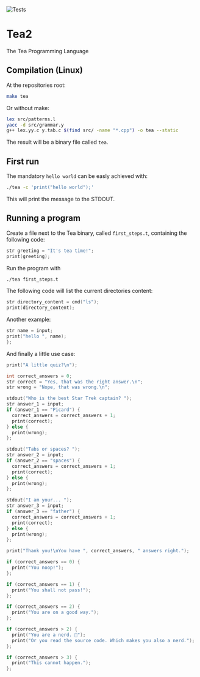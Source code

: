 ![Tests](https://github.com/eternalconcert/tea2/workflows/Tests/badge.svg?branch=master)

# Tea2
The Tea Programming Language

## Compilation (Linux)

At the repositories root:
```bash
make tea
```

Or without make:
```bash
lex src/patterns.l
yacc -d src/grammar.y
g++ lex.yy.c y.tab.c $(find src/ -name "*.cpp") -o tea --static
```

The result will be a binary file called `tea`.

## First run
The mandatory `hello world` can be easly achieved with:
```bash
./tea -c 'print("hello world");'
```
This will print the message to the STDOUT.

## Running a program
Create a file next to the Tea binary, called `first_steps.t`, containing the following code:
```c
str greeting = "It's tea time!";
print(greeting);
```

Run the program with
```bash
./tea first_steps.t
```

The following code will list the current directories content:
```c
str directory_content = cmd("ls");
print(directory_content);
```

Another example:
```c
str name = input;
print("hello ", name);
};
```

And finally a little use case:
```c
print("A little quiz?\n");

int correct_answers = 0;
str correct = "Yes, that was the right answer.\n";
str wrong = "Nope, that was wrong.\n";

stdout("Who is the best Star Trek captain? ");
str answer_1 = input;
if (answer_1 == "Picard") {
  correct_answers = correct_answers + 1;
  print(correct);
} else {
  print(wrong);
};

stdout("Tabs or spaces? ");
str answer_2 = input;
if (answer_2 == "spaces") {
  correct_answers = correct_answers + 1;
  print(correct);
} else {
  print(wrong);
};

stdout("I am your... ");
str answer_3 = input;
if (answer_3 == "father") {
  correct_answers = correct_answers + 1;
  print(correct);
} else {
  print(wrong);
};

print("Thank you!\nYou have ", correct_answers, " answers right.");

if (correct_answers == 0) {
  print("You noop!");
};

if (correct_answers == 1) {
  print("You shall not pass!");
};

if (correct_answers == 2) {
  print("You are on a good way.");
};

if (correct_answers > 2) {
  print("You are a nerd. 🖖");
  print("Or you read the source code. Which makes you also a nerd.");
};

if (correct_answers > 3) {
  print("This cannot happen.");
};
```